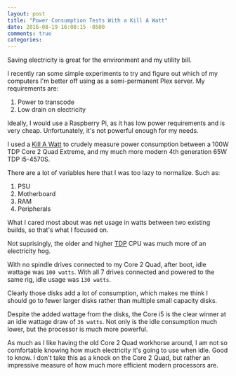 ```yaml
---
layout: post
title: "Power Consumption Tests With a Kill A Watt"
date: 2016-08-19 16:08:15 -0500
comments: true
categories: 
---
```


Saving electricity is great for the environment and my utility bill.

I recently ran some simple experiments to try and figure out which of my computers I'm better off using as a semi-permanent Plex server. My requirements are:

1. Power to transcode
2. Low drain on electricity

<!-- more -->

Ideally, I would use a Raspberry Pi, as it has low power requirements and is very cheap. Unfortunately, it's not powerful enough for my needs.

I used a [Kill A Watt](http://www.p3international.com/products/p4400.html) to crudely measure power consumption between a 100W TDP Core 2 Quad Extreme, and my much more modern 4th generation 65W TDP i5-4570S.

There are a lot of variables here that I was too lazy to normalize. Such as:

1. PSU
2. Motherboard
3. RAM
4. Peripherals

What I cared most about was net usage in watts between two existing builds, so that's what I focused on.

Not suprisingly, the older and higher [TDP](https://en.wikipedia.org/wiki/Thermal_design_power) CPU was much more of an electricity hog.

With no spindle drives connected to my Core 2 Quad, after boot, idle wattage was `100 watts`. With all 7 drives connected and powered to the same rig, idle usage was `130 watts`.

Clearly those disks add a lot of consumption, which makes me think I should go to fewer larger disks rather than multiple small capacity disks.

Despite the added wattage from the disks, the Core i5 is the clear winner at an idle wattage draw of `36 watts`. Not only is the idle consumption much lower, but the processor is much more powerful.

As much as I like having the old Core 2 Quad workhorse around, I am not so comfortable knowing how much electricity it's going to use when idle. Good to know. I don't take this as a knock on the Core 2 Quad, but rather an impressive measure of how much more efficient modern processors are.

